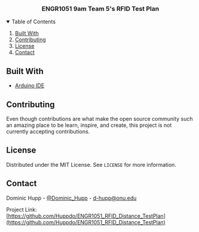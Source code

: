 
<!-- PROJECT LOGO -->
<br />
<p align="center">
  <h3 align="center">ENGR1051 9am Team 5's RFID Test Plan</h3>
</p>



<!-- TABLE OF CONTENTS -->
<details open="open">
  <summary>Table of Contents</summary>
  <ol>
    <li><a href="#built-with">Built With</a></li>
    <li><a href="#contributing">Contributing</a></li>
    <li><a href="#license">License</a></li>
    <li><a href="#contact">Contact</a></li>
  </ol>
</details>

## Built With

* [Arduino IDE](https://www.arduino.cc/en/software)

<!-- CONTRIBUTING -->
## Contributing

Even though contributions are what make the open source community such an amazing place to be learn, inspire, and create, this project is not currently accepting contributions.


<!-- LICENSE -->
## License

Distributed under the MIT License. See `LICENSE` for more information.



<!-- CONTACT -->
## Contact

Dominic Hupp - [@Dominic_Hupp](https://twitter.com/Dominic_Hupp) - d-hupp@onu.edu

Project Link: [https://github.com/Huppdo/ENGR1051_RFID_Distance_TestPlan](https://github.com/Huppdo/ENGR1051_RFID_Distance_TestPlan)

